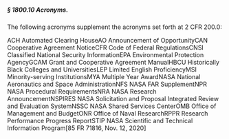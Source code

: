 ##### § 1800.10 Acronyms. #####

The following acronyms supplement the acronyms set forth at 2 CFR 200.0:

ACH Automated Clearing HouseAO Announcement of OpportunityCAN Cooperative Agreement NoticeCFR Code of Federal RegulationsCNSI Classified National Security InformationEPA Environmental Protection AgencyGCAM Grant and Cooperative Agreement ManualHBCU Historically Black Colleges and UniversitiesLEP Limited English ProficiencyMSI Minority-serving InstitutionsMYA Multiple Year AwardNASA National Aeronautics and Space AdministrationNFS NASA FAR SupplementNPR NASA Procedural RequirementsNRA NASA Research AnnouncementNSPIRES NASA Solicitation and Proposal Integrated Review and Evaluation SystemNSSC NASA Shared Services CenterOMB Office of Management and BudgetONR Office of Naval ResearchRPPR Research Performance Progress ReportSTIP NASA Scientific and Technical Information Program[85 FR 71816, Nov. 12, 2020]